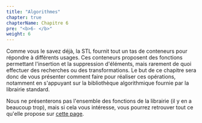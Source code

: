 ```yaml
---
title: "Algorithmes"
chapter: true
chapterName: Chapitre 6
pre: "<b>6- </b>"
weight: 6
---
```


Comme vous le savez déjà, la STL fournit tout un tas de conteneurs pour répondre à différents usages.
Ces conteneurs proposent des fonctions permettant l'insertion et la suppression d'éléments, mais rarement de quoi effectuer des recherches ou des transformations.
Le but de ce chapitre sera donc de vous présenter comment faire pour réaliser ces opérations, notamment en s'appuyant sur la bibliothèque algorithmique fournie par la librairie standard.

Nous ne présenterons pas l'ensemble des fonctions de la librairie (il y en a beaucoup trop), mais si cela vous intéresse, vous pourrez retrouver tout ce qu'elle propose sur [cette page](https://en.cppreference.com/w/cpp/algorithm).
